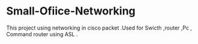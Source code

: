# Small-Ofiice-Networking
This project using networking in cisco packet .Used for Swicth ,router ,Pc  , Command router using ASL .
